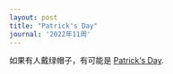 ```yaml
---
layout: post
title: "Patrick's Day"
journal: '2022年11周'
---
```


如果有人戴绿帽子，有可能是 [Patrick‘s Day](https://en.wikipedia.org/wiki/Saint_Patrick%27s_Day).
